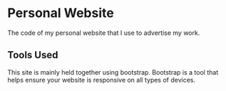 # Personal Website

The code of my personal website that I use to advertise my work.

## Tools Used

This site is mainly held together using bootstrap. Bootstrap is a tool that helps ensure your website is responsive on all types of devices.
